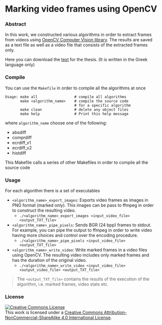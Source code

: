 # Marking video frames using OpenCV

### Abstract

In this work, we constructed various algorithms in order to extract frames from videos using [OpenCV Computer Vision library](http://opencv.org/). The results are saved as a text file as well as a video file that consists of the extracted frames only.

Here you can download the [text](https://github.com/nlabiris/marking_video_frames_OpenCV/blob/master/Labiris_Nikolaos_2744_Ptixiaki.pdf) for the thesis. (It is written in the Greek language only)

### Compile

You can use the `Makefile` in order to compile all the algorithms at once

```shell
Usage: make all                 # compile all algorithms
       make <algorithm_name>    # compile the source code
                                # for a specific algorithm
       make clean               # delete any object files
       make help                # Print this help message
```
where `algorithm_name` choose one of the following:
- absdiff
- comprdiff
- ecrdiff_v1
- ecrdiff_v2
- histdiff

This Makefile calls a series of other Makefiles in order to compile all the source code

### Usage

For each algorithm there is a set of executables

- `<algorithm_name>_export_images`: Exports video frames as images in PNG format (marked only). This images can be pass to ffmpeg in order to construct the resulting video.
  - `./<algorithm_name>_export_images <input_video_file> <output_TXT_file>`
- `<algorithm_name>_pipe_pixels`: Sends BGR (24 bpp) frames to stdout. For example, you can pipe the output to ffmpeg in order to write video having more choices and control over the encoding procedure.
  - `./<algorithm_name>_pipe_pixels <input_video_file> <output_TXT_file>`
- `<algorithm_name>_write_video`: Write marked frames in a video files using OpenCV. The resulting video includes only marked frames and has the duration of the original video.
  - `./<algorithm_name>_write_video <input_video_file> <output_video_file> <output_TXT_file>`

> The `<output_TXT_file>` contains the results of the execution of the algorithm, i.e. marked frames, video stats etc.


### License

<a rel="license" href="http://creativecommons.org/licenses/by-nc-sa/4.0/"><img alt="Creative Commons License" style="border-width:0" src="https://i.creativecommons.org/l/by-nc-sa/4.0/88x31.png" /></a><br />This work is licensed under a <a rel="license" href="http://creativecommons.org/licenses/by-nc-sa/4.0/">Creative Commons Attribution-NonCommercial-ShareAlike 4.0 International License</a>.
